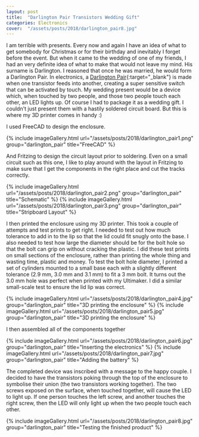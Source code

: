 ```yaml
---
layout: post
title:  "Darlington Pair Transistors Wedding Gift"
categories: Electronics
cover:  "/assets/posts/2018/darlington_pair8.jpg"
---
```


I am terrible with presents. Every now and again I have an idea of what to get somebody for Christmas or for their birthday and inevitably I forget before the event. But when it came to the wedding of one of my friends, I had an very definite idea of what to make that would not leave my mind. His surname is Darlington. I reasoned that once he was married, he would form a Darlington Pair. In electronics, a [Darlington Pair][darlington_pair_wikipedia]{:target="_blank"} is made when one transistor feeds into another, creating a super sensitive switch that can be activated by touch. My wedding present would be a device which, when touched by two people, and those two people touch each other, an LED lights up. Of course I had to package it as a wedding gift. I couldn't just present them with a hastily soldered circuit board. But this is where my 3D printer comes in handy :)

I used FreeCAD to design the enclosure.

{% include imageGallery.html url="/assets/posts/2018/darlington_pair1.png" group="darlington_pair" title="FreeCAD" %}

And Fritzing to design the circuit layout prior to soldering. Even on a small circuit such as this one, I like to play around with the layout in Fritzing to make sure that I get the components in the right place and cut the tracks correctly.

{% include imageGallery.html url="/assets/posts/2018/darlington_pair2.png" group="darlington_pair" title="Schematic" %}
{% include imageGallery.html url="/assets/posts/2018/darlington_pair3.png" group="darlington_pair" title="Stripboard Layout" %}

I then printed the enclosure using my 3D printer. This took a couple of attempts and test prints to get right. I needed to test out how much tolerance to add in to the lip so that the lid could fit snugly onto the base. I also needed to test how large the diameter should be for the bolt hole so that the bolt can grip on without cracking the plastic. I did these test prints on small sections of the enclosure, rather than printing the whole thing and wasting time, plastic and money. To test the bolt hole diameter, I printed a set of cylinders mounted to a small base each with a slightly different tolerance (2.9 mm, 3.0 mm and 3.1 mm) to fit a 3 mm bolt. It turns out the 3.0 mm hole was perfect when printed with my Ultimaker. I did a similar small-scale test to ensure the lid lip was correct.

{% include imageGallery.html url="/assets/posts/2018/darlington_pair4.jpg" group="darlington_pair" title="3D printing the enclosure" %}
{% include imageGallery.html url="/assets/posts/2018/darlington_pair5.jpg" group="darlington_pair" title="3D printing the enclosure" %}

I then assembled all of the components together

{% include imageGallery.html url="/assets/posts/2018/darlington_pair6.jpg" group="darlington_pair" title="Inserting the electronics" %}
{% include imageGallery.html url="/assets/posts/2018/darlington_pair7.jpg" group="darlington_pair" title="Adding the battery" %}

The completed device was inscribed with a message to the happy couple. I decided to have the transistors poking through the top of the enclosure to symbolise their union (the two transistors working together). The two screws exposed on the surface, when touched together, will cause the LED to light up. If one person touches the left screw, and another touches the right screw, then the LED will only light up when the two people touch each other.

{% include imageGallery.html url="/assets/posts/2018/darlington_pair8.jpg" group="darlington_pair" title="Testing the finished product" %}

[darlington_pair_wikipedia]: https://en.wikipedia.org/wiki/Darlington_pair